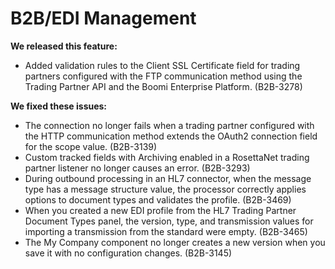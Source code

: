 # B2B/EDI Management 

<head>
  <meta name="guidename" content="Release Notes"/>
  <meta name="context" content="GUID-d5696240-2082-4ba5-9963-e3abec191b3a"/>
</head>


**We released this feature:**

-   Added validation rules to the Client SSL Certificate field for trading partners configured with the FTP communication method using the Trading Partner API and the Boomi Enterprise Platform. \(B2B-3278\)

**We fixed these issues:**

-   The connection no longer fails when a trading partner configured with the HTTP communication method extends the OAuth2 connection field for the scope value. \(B2B-3139\)
-   Custom tracked fields with Archiving enabled in a RosettaNet trading partner listener no longer causes an error. \(B2B-3293\)
-   During outbound processing in an HL7 connector, when the message type has a message structure value, the processor correctly applies options to document types and validates the profile. \(B2B-3469\)
-   When you created a new EDI profile from the HL7 Trading Partner Document Types panel, the version, type, and transmission values for importing a transmission from the standard were empty. \(B2B-3465\)
-   The My Company component no longer creates a new version when you save it with no configuration changes. \(B2B-3145\)